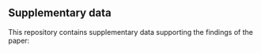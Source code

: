 ## Supplementary data

This repository contains supplementary data supporting the findings of the paper:

